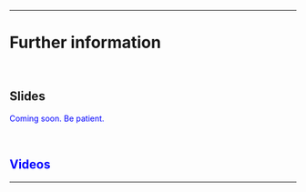 ---------------------------------------

# Further information

&nbsp;


## Slides

<font color="blue">Coming soon. Be patient.<font>


&nbsp;


## Videos


---------------------